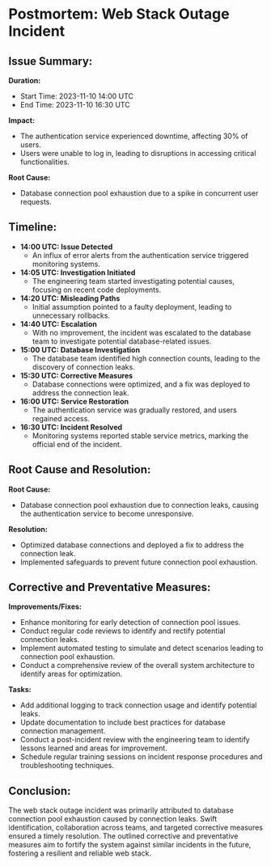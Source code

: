# Postmortem: Web Stack Outage Incident

## Issue Summary:

**Duration:**
- Start Time: 2023-11-10 14:00 UTC
- End Time: 2023-11-10 16:30 UTC

**Impact:**
- The authentication service experienced downtime, affecting 30% of users.
- Users were unable to log in, leading to disruptions in accessing critical functionalities.

**Root Cause:**
- Database connection pool exhaustion due to a spike in concurrent user requests.

## Timeline:

- **14:00 UTC: Issue Detected**
  - An influx of error alerts from the authentication service triggered monitoring systems.
- **14:05 UTC: Investigation Initiated**
  - The engineering team started investigating potential causes, focusing on recent code deployments.
- **14:20 UTC: Misleading Paths**
  - Initial assumption pointed to a faulty deployment, leading to unnecessary rollbacks.
- **14:40 UTC: Escalation**
  - With no improvement, the incident was escalated to the database team to investigate potential database-related issues.
- **15:00 UTC: Database Investigation**
  - The database team identified high connection counts, leading to the discovery of connection leaks.
- **15:30 UTC: Corrective Measures**
  - Database connections were optimized, and a fix was deployed to address the connection leak.
- **16:00 UTC: Service Restoration**
  - The authentication service was gradually restored, and users regained access.
- **16:30 UTC: Incident Resolved**
  - Monitoring systems reported stable service metrics, marking the official end of the incident.

## Root Cause and Resolution:

**Root Cause:**
- Database connection pool exhaustion due to connection leaks, causing the authentication service to become unresponsive.

**Resolution:**
- Optimized database connections and deployed a fix to address the connection leak.
- Implemented safeguards to prevent future connection pool exhaustion.

## Corrective and Preventative Measures:

**Improvements/Fixes:**
- Enhance monitoring for early detection of connection pool issues.
- Conduct regular code reviews to identify and rectify potential connection leaks.
- Implement automated testing to simulate and detect scenarios leading to connection pool exhaustion.
- Conduct a comprehensive review of the overall system architecture to identify areas for optimization.

**Tasks:**
- Add additional logging to track connection usage and identify potential leaks.
- Update documentation to include best practices for database connection management.
- Conduct a post-incident review with the engineering team to identify lessons learned and areas for improvement.
- Schedule regular training sessions on incident response procedures and troubleshooting techniques.

## Conclusion:

The web stack outage incident was primarily attributed to database connection pool exhaustion caused by connection leaks. Swift identification, collaboration across teams, and targeted corrective measures ensured a timely resolution. The outlined corrective and preventative measures aim to fortify the system against similar incidents in the future, fostering a resilient and reliable web stack.

